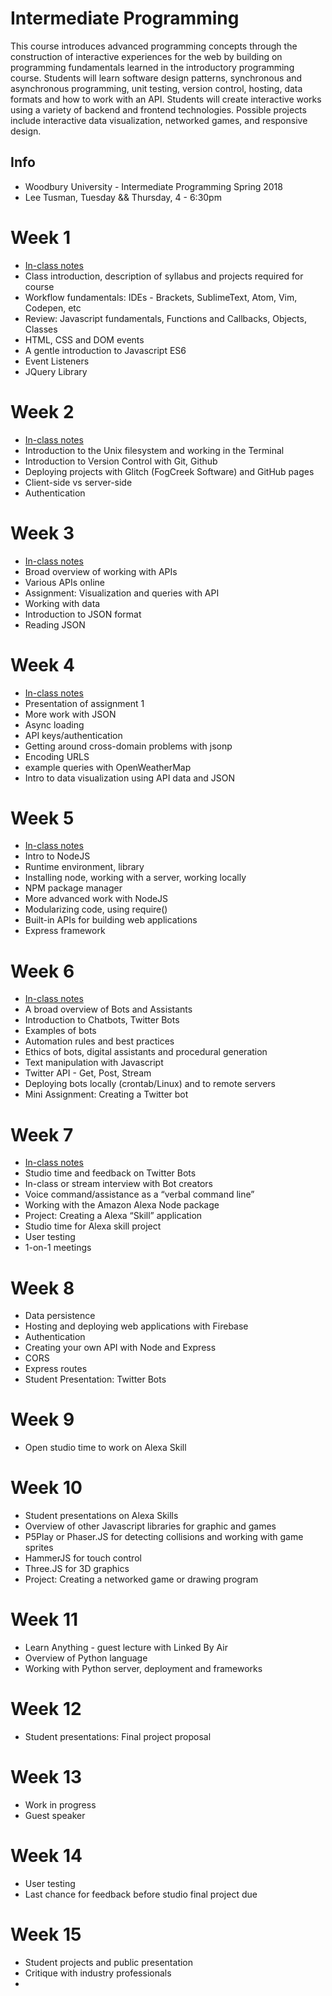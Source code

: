 # Intermediate Programming

This course introduces advanced programming concepts through the construction of interactive experiences for the web by building on programming fundamentals learned in the introductory programming course. Students will learn software design patterns, synchronous and asynchronous programming, unit testing, version control, hosting, data formats and how to work with an API. Students will create interactive works using a variety of backend and frontend technologies. Possible projects include interactive data visualization, networked games, and responsive design.

## Info
- Woodbury University - Intermediate Programming Spring 2018
- Lee Tusman, Tuesday && Thursday, 4 - 6:30pm  

# Week 1
* [In-class notes](classes/week1.md)
* Class introduction, description of syllabus and projects required for course
* Workflow fundamentals: IDEs - Brackets, SublimeText, Atom, Vim, Codepen, etc
* Review: Javascript fundamentals, Functions and Callbacks, Objects, Classes
* HTML, CSS and DOM events
* A gentle introduction to Javascript ES6
* Event Listeners
* JQuery Library

# Week 2
* [In-class notes](classes/week2.md)
* Introduction to the Unix filesystem and working in the Terminal
* Introduction to Version Control with Git, Github
* Deploying projects with Glitch (FogCreek Software) and GitHub pages
* Client-side vs server-side
* Authentication

# Week 3
* [In-class notes](classes/week3.md)
* Broad overview of working with APIs
* Various APIs online
* Assignment: Visualization and queries with API
* Working with data
* Introduction to JSON format
* Reading JSON

# Week 4
* [In-class notes](classes/week4.md)
* Presentation of assignment 1
* More work with JSON
* Async loading
* API keys/authentication
* Getting around cross-domain problems with jsonp
* Encoding URLS
* example queries with OpenWeatherMap
* Intro to data visualization using API data and JSON

# Week 5
* [In-class notes](classes/week5.md)
* Intro to NodeJS
* Runtime environment, library
* Installing node, working with a server, working locally
* NPM package manager
* More advanced work with NodeJS
* Modularizing code, using require()
* Built-in APIs for building web applications
* Express framework

# Week 6
* [In-class notes](classes/week6.md)
* A broad overview of Bots and Assistants
* Introduction to Chatbots, Twitter Bots
* Examples of bots
* Automation rules and best practices
* Ethics of bots, digital assistants and procedural generation
* Text manipulation with Javascript
* Twitter API - Get, Post, Stream
* Deploying bots locally (crontab/Linux) and to remote servers
* Mini Assignment: Creating a Twitter bot

# Week 7
* [In-class notes](classes/week7.md)
* Studio time and feedback on Twitter Bots
* In-class or stream interview with Bot creators
* Voice command/assistance as a “verbal command line”
* Working with the Amazon Alexa Node package
* Project: Creating a Alexa “Skill” application
* Studio time for Alexa skill project
* User testing
* 1-on-1 meetings

# Week 8
* Data persistence
* Hosting and deploying web applications with Firebase
* Authentication
* Creating your own API with Node and Express
* CORS
* Express routes
* Student Presentation: Twitter Bots

# Week 9
* Open studio time to work on Alexa Skill

# Week 10
* Student presentations on Alexa Skills
* Overview of other Javascript libraries for graphic and games
* P5Play or Phaser.JS for detecting collisions and working with game sprites
* HammerJS for touch control
* Three.JS for 3D graphics
* Project: Creating a networked game or drawing program

# Week 11
* Learn Anything - guest lecture with Linked By Air
* Overview of Python language
* Working with Python server, deployment and frameworks

# Week 12
* Student presentations: Final project proposal

# Week 13
* Work in progress
* Guest speaker

# Week 14
* User testing
* Last chance for feedback before studio final project due

# Week 15
* Student projects and public presentation
* Critique with industry professionals
*
